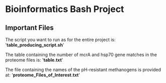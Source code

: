 # Bioinformatics Bash Project

## Important Files

The script you want to run as for the entire project is: 
    '**table_producing_script.sh**'

The table containing the number of mcrA and hsp70 gene matches in the proteome files is:
    '**table.txt**'

The file containing the names of the pH-resistant methanogens is provided at:
    '**proteome_Files_of_Interest.txt**'
